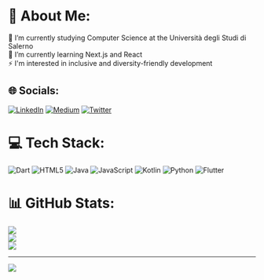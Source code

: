 # 💫 About Me:
🔭 I’m currently studying Computer Science at the Università degli Studi di Salerno<br>🌱 I’m currently learning Next.js and React<br>⚡️ I'm interested in inclusive and diversity-friendly development


## 🌐 Socials:
[![LinkedIn](https://img.shields.io/badge/LinkedIn-%230077B5.svg?logo=linkedin&logoColor=white)](https://linkedin.com/in/vitopiegari) [![Medium](https://img.shields.io/badge/Medium-12100E?logo=medium&logoColor=white)](https://medium.com/@vitopiegari) [![Twitter](https://img.shields.io/badge/Twitter-%231DA1F2.svg?logo=Twitter&logoColor=white)](https://twitter.com/vito_piegari_) 

# 💻 Tech Stack:
![Dart](https://img.shields.io/badge/dart-%230175C2.svg?style=for-the-badge&logo=dart&logoColor=white) ![HTML5](https://img.shields.io/badge/html5-%23E34F26.svg?style=for-the-badge&logo=html5&logoColor=white) ![Java](https://img.shields.io/badge/java-%23ED8B00.svg?style=for-the-badge&logo=java&logoColor=white) ![JavaScript](https://img.shields.io/badge/javascript-%23323330.svg?style=for-the-badge&logo=javascript&logoColor=%23F7DF1E) ![Kotlin](https://img.shields.io/badge/kotlin-%230095D5.svg?style=for-the-badge&logo=kotlin&logoColor=white) ![Python](https://img.shields.io/badge/python-3670A0?style=for-the-badge&logo=python&logoColor=ffdd54) ![Flutter](https://img.shields.io/badge/Flutter-%2302569B.svg?style=for-the-badge&logo=Flutter&logoColor=white)
# 📊 GitHub Stats:
![](https://github-readme-stats.vercel.app/api?username=veetaw&theme=swift&hide_border=false&include_all_commits=false&count_private=false)<br/>
![](https://github-readme-streak-stats.herokuapp.com/?user=veetaw&theme=swift&hide_border=false)<br/>
![](https://github-readme-stats.vercel.app/api/top-langs/?username=veetaw&theme=swift&hide_border=false&include_all_commits=false&count_private=false&layout=compact)

---
[![](https://visitcount.itsvg.in/api?id=veetaw&icon=0&color=0)](https://visitcount.itsvg.in)

<!-- Proudly created with GPRM ( https://gprm.itsvg.in ) -->
